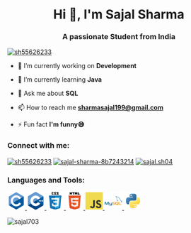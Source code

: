 <h1 align="center">Hi 👋, I'm Sajal Sharma</h1>
<h3 align="center">A passionate Student from India</h3>

<p align="left"> <a href="https://twitter.com/sh55626233" target="blank"><img src="https://img.shields.io/twitter/follow/sh55626233?logo=twitter&style=for-the-badge" alt="sh55626233" /></a> </p>

- 🔭 I’m currently working on **Development**

- 🌱 I’m currently learning **Java**

- 💬 Ask me about **SQL**

- 📫 How to reach me **sharmasajal199@gmail.com**

- ⚡ Fun fact **I'm funny😅**

<h3 align="left">Connect with me:</h3>
<p align="left">
<a href="https://twitter.com/sh55626233" target="blank"><img align="center" src="https://raw.githubusercontent.com/rahuldkjain/github-profile-readme-generator/master/src/images/icons/Social/twitter.svg" alt="sh55626233" height="30" width="40" /></a>
<a href="https://linkedin.com/in/sajal-sharma-8b7243214" target="blank"><img align="center" src="https://raw.githubusercontent.com/rahuldkjain/github-profile-readme-generator/master/src/images/icons/Social/linked-in-alt.svg" alt="sajal-sharma-8b7243214" height="30" width="40" /></a>
<a href="https://instagram.com/sajal.sh04" target="blank"><img align="center" src="https://raw.githubusercontent.com/rahuldkjain/github-profile-readme-generator/master/src/images/icons/Social/instagram.svg" alt="sajal.sh04" height="30" width="40" /></a>
</p>

<h3 align="left">Languages and Tools:</h3>
<p align="left"> <a href="https://www.cprogramming.com/" target="_blank" rel="noreferrer"> <img src="https://raw.githubusercontent.com/devicons/devicon/master/icons/c/c-original.svg" alt="c" width="40" height="40"/> </a> <a href="https://www.w3schools.com/cpp/" target="_blank" rel="noreferrer"> <img src="https://raw.githubusercontent.com/devicons/devicon/master/icons/cplusplus/cplusplus-original.svg" alt="cplusplus" width="40" height="40"/> </a> <a href="https://www.w3schools.com/css/" target="_blank" rel="noreferrer"> <img src="https://raw.githubusercontent.com/devicons/devicon/master/icons/css3/css3-original-wordmark.svg" alt="css3" width="40" height="40"/> </a> <a href="https://www.w3.org/html/" target="_blank" rel="noreferrer"> <img src="https://raw.githubusercontent.com/devicons/devicon/master/icons/html5/html5-original-wordmark.svg" alt="html5" width="40" height="40"/> </a> <a href="https://developer.mozilla.org/en-US/docs/Web/JavaScript" target="_blank" rel="noreferrer"> <img src="https://raw.githubusercontent.com/devicons/devicon/master/icons/javascript/javascript-original.svg" alt="javascript" width="40" height="40"/> </a> <a href="https://www.mysql.com/" target="_blank" rel="noreferrer"> <img src="https://raw.githubusercontent.com/devicons/devicon/master/icons/mysql/mysql-original-wordmark.svg" alt="mysql" width="40" height="40"/> </a> <a href="https://www.python.org" target="_blank" rel="noreferrer"> <img src="https://raw.githubusercontent.com/devicons/devicon/master/icons/python/python-original.svg" alt="python" width="40" height="40"/> </a> </p>

<p><img align="center" src="https://github-readme-stats.vercel.app/api/top-langs?username=sajal703&show_icons=true&locale=en&layout=compact" alt="sajal703" /></p>
